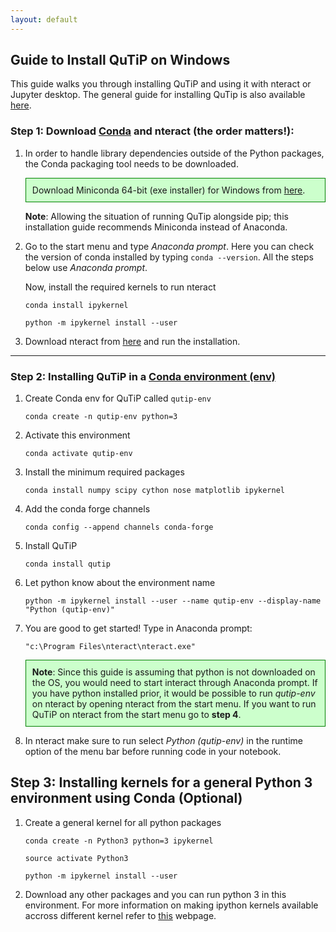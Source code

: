 ```yaml
---
layout: default
---
```


## Guide to Install QuTiP on Windows

This guide walks you through installing QuTiP and using it with nteract or Jupyter desktop. 
The general guide for installing QuTip is also available [here](http://qutip.org/docs/4.1/installation.html). 

### **Step 1:** Download [Conda](https://docs.conda.io/projects/conda/en/latest/) and nteract (the order matters!):


1. In order to handle library dependencies outside of the Python packages, the Conda packaging tool needs to be downloaded. 

	<div id="demobox", style="background-color: #cfc ; padding: 10px; border: 1px solid green;">
	Download Miniconda 64-bit (exe installer) for Windows from <a href="https://docs.conda.io/en/latest/miniconda.html">here</a>.
	</div>

	**Note**: Allowing the situation of running QuTip alongside pip; this installation guide recommends Miniconda instead of Anaconda.


2. Go to the start menu and type *Anaconda prompt*. Here you can check the version of conda installed by typing `conda --version`. All the steps below use *Anaconda prompt*.

	Now, install the required kernels to run nteract

	`conda install ipykernel`

	`python -m ipykernel install --user`

3. Download nteract from [here](https://nteract.io/) and run the installation.

---

### **Step 2:** Installing QuTiP in a [Conda environment (env)](http://qutip.org/docs/4.1/installation.html#building-your-conda-environment)

1. Create Conda env for QuTiP called `qutip-env`

	`conda create -n qutip-env python=3`

2. Activate this environment

	`conda activate qutip-env`

3. Install the minimum required packages

	`conda install numpy scipy cython nose matplotlib ipykernel`	

4. Add the conda forge channels

	`conda config --append channels conda-forge`

5. Install QuTiP

	`conda install qutip`	

6. Let python know about the environment name 

	`python -m ipykernel install --user --name qutip-env --display-name "Python (qutip-env)"`

7. You are good to get started! Type in Anaconda prompt:

	`"c:\Program Files\nteract\nteract.exe"` 

	<div id="demobox", style="background-color: #cfc ; padding: 10px; border: 1px solid green;">
	<b>Note</b>: Since this guide is assuming that python is not downloaded on the OS, you would need to start interact through Anaconda prompt. If you have python installed prior, it would be possible to run <i>qutip-env</i> on nteract by opening nteract from the start menu. If you want to run QuTiP on nteract from the start menu go to <b>step 4</b>.
	</div>

8. In nteract make sure to run select *Python (qutip-env)* in the runtime option of the menu bar before running code in your notebook. 


## **Step 3:** Installing kernels for a general Python 3 environment using Conda (Optional)

1. Create a general kernel for all python packages

	`conda create -n Python3 python=3 ipykernel`

	`source activate Python3`

	`python -m ipykernel install --user`	

2. Download any other packages and you can run python 3 in this environment. For more information on making ipython kernels available accross different kernel refer to [this](https://ipython.readthedocs.io/en/stable/install/kernel_install.html) webpage.